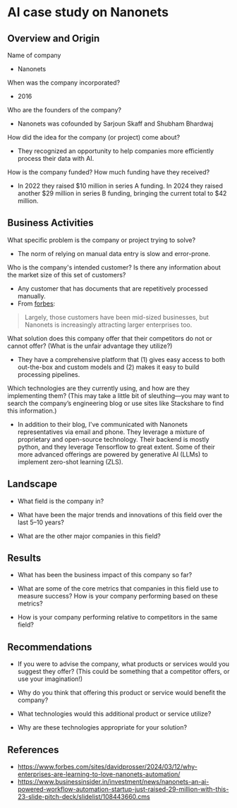 # AI case study on Nanonets

## Overview and Origin
Name of company
* Nanonets

When was the company incorporated?
* 2016
  
Who are the founders of the company?
* Nanonets was cofounded by Sarjoun Skaff and Shubham Bhardwaj

How did the idea for the company (or project) come about?
* They recognized an opportunity to help companies more efficiently process their data with AI.

How is the company funded? How much funding have they received?
* In 2022 they raised $10 million in series A funding. In 2024 they raised another $29 million in series B funding, bringing the current total to $42 million.

## Business Activities
What specific problem is the company or project trying to solve?
* The norm of relying on manual data entry is slow and error-prone.

Who is the company's intended customer? Is there any information about the market size of this set of customers?
* Any customer that has documents that are repetitively processed manually.
* From [forbes](https://www.forbes.com/sites/davidprosser/2024/03/12/why-enterprises-are-learning-to-love-nanonets-automation/):
> Largely, those customers have been mid-sized businesses, but Nanonets is increasingly attracting larger enterprises too.

What solution does this company offer that their competitors do not or cannot offer? (What is the unfair advantage they utilize?)
* They have a comprehensive platform that (1) gives easy access to both out-the-box and custom models and (2) makes it easy to build processing pipelines.

Which technologies are they currently using, and how are they implementing them? (This may take a little bit of sleuthing&mdash;you may want to search the company’s engineering blog or use sites like Stackshare to find this information.)
* In addition to their blog, I've communicated with Nanonets representatives via email and phone. They leverage a mixture of proprietary and open-source technology. Their backend is mostly python, and they leverage Tensorflow to great extent. Some of their more advanced offerings are powered by generative AI (LLMs) to implement zero-shot learning (ZLS).

## Landscape

* What field is the company in?

* What have been the major trends and innovations of this field over the last 5&ndash;10 years?

* What are the other major companies in this field?

## Results

* What has been the business impact of this company so far?

* What are some of the core metrics that companies in this field use to measure success? How is your company performing based on these metrics?

* How is your company performing relative to competitors in the same field?

## Recommendations

* If you were to advise the company, what products or services would you suggest they offer? (This could be something that a competitor offers, or use your imagination!)

* Why do you think that offering this product or service would benefit the company?

* What technologies would this additional product or service utilize?

* Why are these technologies appropriate for your solution?

## References
* https://www.forbes.com/sites/davidprosser/2024/03/12/why-enterprises-are-learning-to-love-nanonets-automation/
* https://www.businessinsider.in/investment/news/nanonets-an-ai-powered-workflow-automation-startup-just-raised-29-million-with-this-23-slide-pitch-deck/slidelist/108443660.cms
